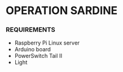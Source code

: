 OPERATION SARDINE
=================

### REQUIREMENTS

- Raspberry Pi Linux server
- Arduino board
- PowerSwitch Tail II
- Light
